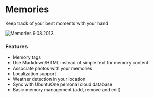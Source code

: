 # Memories #

Keep track of your best moments with your hand

![Memories 9.08.2013]()

### Features ###
 
 * Memory tags
 * Use Markdown/HTML instead of simple text for memory content
 * Associate photos with your memories
 * Localization support
 * Weather detection in your location
 * Sync with UbuntuOne personal cloud database
 * Basic memory management (add, remove and edit)
